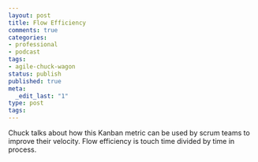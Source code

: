 ```yaml
---
layout: post
title: Flow Efficiency
comments: true
categories:
- professional
- podcast
tags:
- agile-chuck-wagon
status: publish
published: true
meta:
  _edit_last: "1"
type: post
tags:
---
```

<p>Chuck talks about how this Kanban metric can be used by scrum teams to improve their velocity. Flow efficiency is touch time divided by time in process.</p>